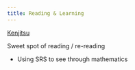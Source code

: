 ```yaml
---
title: Reading & Learning
---
```

[Kenjitsu](https://jsomers.net/blog/kenjitsu)

Sweet spot of reading / re-reading
- Using SRS to see through mathematics

